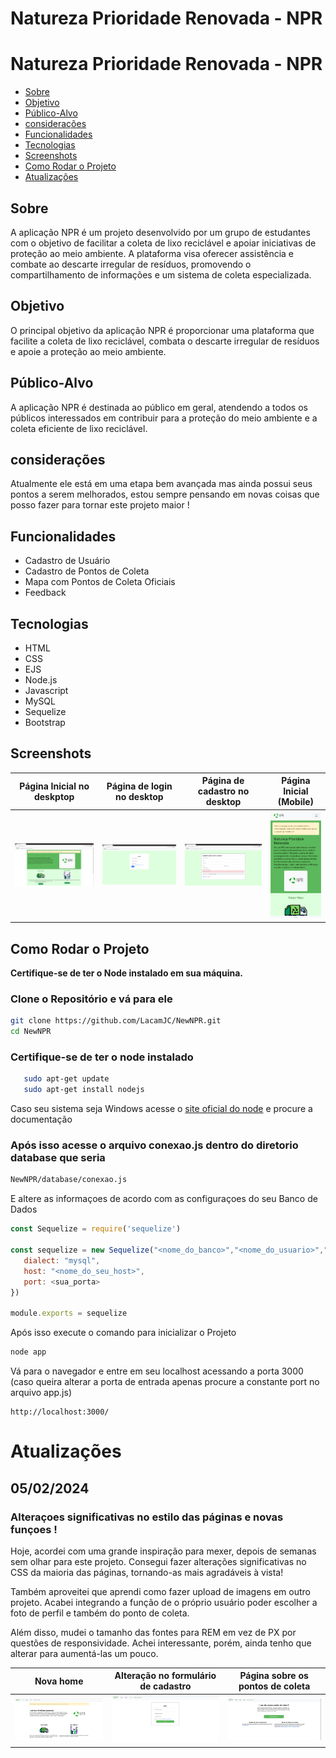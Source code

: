 # Natureza Prioridade Renovada - NPR

# Natureza Prioridade Renovada - NPR

- [Sobre](#sobre)
- [Objetivo](#objetivo)
- [Público-Alvo](#público-alvo)
- [considerações](#avisos)
- [Funcionalidades](#funcionalidades)
- [Tecnologias](#tecnologias)
- [Screenshots](#screenshots)
- [Como Rodar o Projeto](#como-rodar-o-projeto)
- [Atualizações](#Atualizações)


## Sobre
A aplicação NPR é um projeto desenvolvido por um grupo de estudantes com o objetivo de facilitar a coleta de lixo reciclável e apoiar iniciativas de proteção ao meio ambiente. A plataforma visa oferecer assistência e combate ao descarte irregular de resíduos, promovendo o compartilhamento de informações e um sistema de coleta especializada.

## Objetivo
O principal objetivo da aplicação NPR é proporcionar uma plataforma que facilite a coleta de lixo reciclável, combata o descarte irregular de resíduos e apoie a proteção ao meio ambiente.

## Público-Alvo
A aplicação NPR é destinada ao público em geral, atendendo a todos os públicos interessados em contribuir para a proteção do meio ambiente e a coleta eficiente de lixo reciclável.

## considerações
Atualmente ele está em uma etapa bem avançada mas ainda possui seus pontos a serem melhorados, estou sempre pensando em novas coisas que posso fazer para tornar este projeto maior !

## Funcionalidades
- Cadastro de Usuário
- Cadastro de Pontos de Coleta
- Mapa com Pontos de Coleta Oficiais
- Feedback

## Tecnologias
- HTML
- CSS
- EJS
- Node.js
- Javascript
- MySQL
- Sequelize
- Bootstrap

## Screenshots
| Página Inicial no deskptop | Página de login no desktop | Página de cadastro no desktop | Página Inicial (Mobile) |
|:--------------:|:--------------:|:--------------:|:------------------------:|
| ![Imagem1](screenshots/captura_npr.png) | ![Imagem2](screenshots/captura_npr2.png) | ![Imagem3](screenshots/captura_npr3.png) | ![Imagem4](screenshots/captura_npr4.png) |

## Como Rodar o Projeto
**Certifique-se de ter o Node instalado em sua máquina.**

### Clone o Repositório e vá para ele
```bash
git clone https://github.com/LacamJC/NewNPR.git
cd NewNPR 
```

### Certifique-se de ter o node instalado
```bash
   sudo apt-get update
   sudo apt-get install nodejs
```

Caso seu sistema seja Windows acesse o [site oficial do node](https://nodejs.org/en) e procure a documentação

### Após isso acesse o arquivo conexao.js dentro do diretorio database que seria 
```bash
NewNPR/database/conexao.js
```
E altere as informaçoes de acordo com as configuraçoes do seu Banco de Dados
```javascript
const Sequelize = require('sequelize')

const sequelize = new Sequelize("<nome_do_banco>","<nome_do_usuario>","<senha>", {
   dialect: "mysql",
   host: "<nome_do_seu_host>",
   port: <sua_porta>
})

module.exports = sequelize
```

Após isso execute o comando para inicializar o Projeto 

```bash
node app
```

Vá para o navegador e entre em seu localhost acessando a porta 3000 (caso queira alterar a porta de entrada apenas procure a constante port no arquivo app.js)
```
http://localhost:3000/
```


# Atualizações

## 05/02/2024

### Alteraçoes significativas no estilo das páginas e novas funçoes !
Hoje, acordei com uma grande inspiração para mexer, depois de semanas sem olhar para este projeto. Consegui fazer alterações significativas no CSS da maioria das páginas, tornando-as mais agradáveis à vista!

Também aproveitei que aprendi como fazer upload de imagens em outro projeto. Acabei integrando a função de o próprio usuário poder escolher a foto de perfil e também do ponto de coleta.

Além disso, mudei o tamanho das fontes para REM em vez de PX por questões de responsividade. Achei interessante, porém, ainda tenho que alterar para aumentá-las um pouco.

| Nova home | Alteração no formulário de cadastro | Página sobre os pontos de coleta |
|:--------------:|:--------------:|:--------------:|
| ![Imagem1](screenshots/att01.png) | ![Imagem2](screenshots/att02.png) | ![Imagem3](screenshots/att03.png) |
